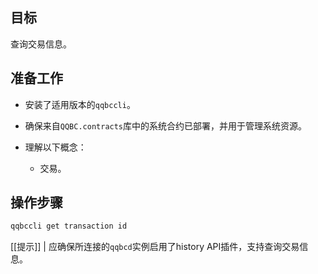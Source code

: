 ## 目标

查询交易信息。

## 准备工作

* 安装了适用版本的`qqbccli`。

* 确保来自`QQBC.contracts`库中的系统合约已部署，并用于管理系统资源。
  
* 理解以下概念：
  * 交易。

## 操作步骤

```sh
qqbccli get transaction id
```

[[提示]]
| 应确保所连接的`qqbcd`实例启用了history API插件，支持查询交易信息。
